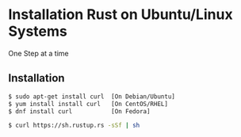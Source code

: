 # Installation Rust on Ubuntu/Linux Systems

One Step at a time

## Installation

```bash
$ sudo apt-get install curl  [On Debian/Ubuntu]
$ yum install install curl   [On CentOS/RHEL]
$ dnf install curl           [On Fedora]
```

```bash
$ curl https://sh.rustup.rs -sSf | sh
```

